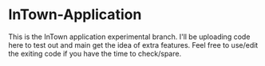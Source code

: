 # InTown-Application
This is the InTown application experimental branch.
I'll be uploading code here to test out and main get the idea of extra features.
Feel free to use/edit the exiting code if you have the time to check/spare.
